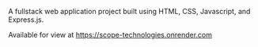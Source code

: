 A fullstack web application project built using HTML, CSS, Javascript, and Express.js.

Available for view at https://scope-technologies.onrender.com
